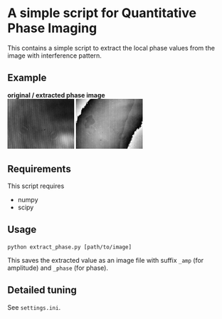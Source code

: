 # A simple script for Quantitative Phase Imaging

This contains a simple script to extract the local phase values from the image with interference pattern.

## Example
**original / extracted phase image**  
<img src="data/step.bmp" alt="original" width="150">
<img src="data/step_phase.bmp" alt="phase" width="150">

## Requirements

This script requires
+ numpy
+ scipy

## Usage

```
python extract_phase.py [path/to/image]
```
This saves the extracted value as an image file with suffix `_amp` (for amplitude) and `_phase` (for phase).

## Detailed tuning

See `settings.ini`.
